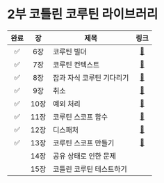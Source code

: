 # 2부 코틀린 코루틴 라이브러리

| 완료 |  장  | 제목             |                                      링크                                       |
|:--:|:---:|----------------|:-----------------------------------------------------------------------------:|
| ✅  | 6장  | 코루틴 빌더         | [📜](https://github.com/ppeper/Kotlin-Coroutines/tree/main/docs/chapter2/6장)  |
| ✅  | 7장  | 코루틴 컨텍스트       | [📜](https://github.com/ppeper/Kotlin-Coroutines/tree/main/docs/chapter2/7장)  |
| ✅  | 8장  | 잡과 자식 코루틴 기다리기 | [📜](https://github.com/ppeper/Kotlin-Coroutines/tree/main/docs/chapter2/8장)  |
| ✅  | 9장  | 취소             | [📜](https://github.com/ppeper/Kotlin-Coroutines/tree/main/docs/chapter2/9장)  |
| ✅  | 10장 | 예외 처리          | [📜](https://github.com/ppeper/Kotlin-Coroutines/tree/main/docs/chapter2/10장) |
| ✅  | 11장 | 코루틴 스코프 함수     | [📜](https://github.com/ppeper/Kotlin-Coroutines/tree/main/docs/chapter2/11장) |
| ✅  | 12장 | 디스패처           | [📜](https://github.com/ppeper/Kotlin-Coroutines/tree/main/docs/chapter2/12장) |
| ✅  | 13장 | 코루틴 스코프 만들기    | [📜](https://github.com/ppeper/Kotlin-Coroutines/tree/main/docs/chapter2/13장) |
|    | 14장 | 공유 상태로 인한 문제   |                                                                               |
|    | 15장 | 코틀린 코루틴 테스트하기  |                                                                               |

